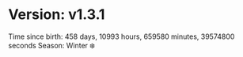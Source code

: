 # Version: v1.3.1
Time since birth: 458 days, 10993 hours, 659580 minutes, 39574800 seconds
Season: Winter ❄️
